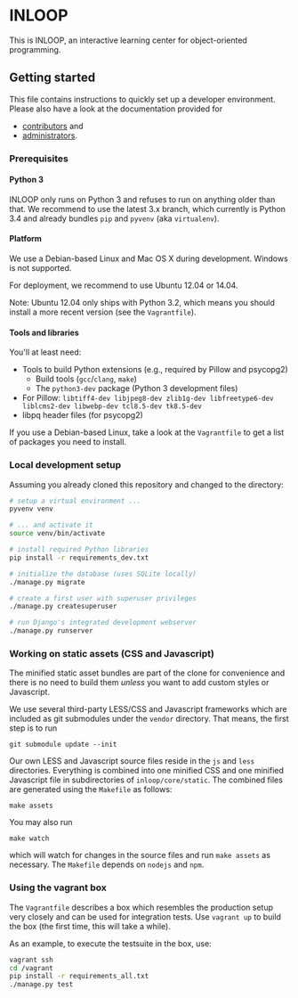 # INLOOP

This is INLOOP, an interactive learning center for object-oriented programming.

## Getting started

This file contains instructions to quickly set up a developer environment.
Please also have a look at the documentation provided for

* [contributors](docs/HACKING.md) and
* [administrators](docs/DEPLOY.md).

### Prerequisites

#### Python 3

INLOOP only runs on Python 3 and refuses to run on anything older than that.
We recommend to use the latest 3.x branch, which currently is Python 3.4 and
already bundles `pip` and `pyvenv` (aka `virtualenv`).

#### Platform

We use a Debian-based Linux and Mac OS X during development. Windows is not
supported.

For deployment, we recommend to use Ubuntu 12.04 or 14.04.

Note: Ubuntu 12.04 only ships with Python 3.2, which means you should install
a more recent version (see the `Vagrantfile`).

#### Tools and libraries

You'll at least need:

* Tools to build Python extensions (e.g., required by Pillow and psycopg2)
    * Build tools (`gcc`/`clang`, `make`)
    * The `python3-dev` package (Python 3 development files)
* For Pillow: `libtiff4-dev libjpeg8-dev zlib1g-dev libfreetype6-dev liblcms2-dev libwebp-dev tcl8.5-dev tk8.5-dev`
* libpq header files (for psycopg2)

If you use a Debian-based Linux, take a look at the `Vagrantfile` to get a
list of packages you need to install.

### Local development setup

Assuming you already cloned this repository and changed to the directory:

```bash
# setup a virtual environment ...
pyvenv venv

# ... and activate it
source venv/bin/activate

# install required Python libraries
pip install -r requirements_dev.txt

# initialize the database (uses SQLite locally)
./manage.py migrate

# create a first user with superuser privileges
./manage.py createsuperuser

# run Django's integrated development webserver
./manage.py runserver
```

### Working on static assets (CSS and Javascript)

The minified static asset bundles are part of the clone for convenience and
there is no need to build them *unless* you want to add custom styles or
Javascript.

We use several third-party LESS/CSS and Javascript frameworks which are
included as git submodules under the `vendor` directory. That means, the
first step is to run

    git submodule update --init

Our own LESS and Javascript source files reside in the `js` and `less`
directories. Everything is combined into one minified CSS and one minified
Javascript file in subdirectories of `inloop/core/static`. The combined
files are generated using the `Makefile` as follows:

    make assets

You may also run

    make watch

which will watch for changes in the source files and run `make assets`
as necessary. The `Makefile` depends on `nodejs` and `npm`.

### Using the vagrant box

The `Vagrantfile` describes a box which resembles the production setup very
closely and can be used for integration tests. Use `vagrant up` to build the
box (the first time, this will take a while).

As an example, to execute the testsuite in the box, use:

```bash
vagrant ssh
cd /vagrant
pip install -r requirements_all.txt
./manage.py test
```

